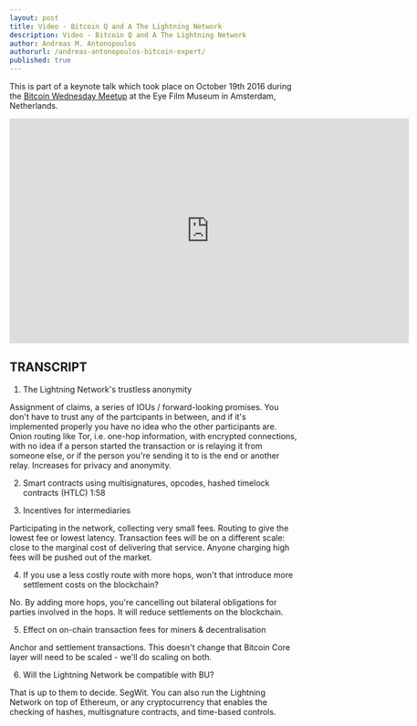 ```yaml
---
layout: post
title: Video - Bitcoin Q and A The Lightning Network
description: Video - Bitcoin Q and A The Lightning Network
author: Andreas M. Antonopoulos
authorurl: /andreas-antonopoulos-bitcoin-expert/
published: true
---
```


<p>This is part of a keynote talk which took place on October 19th 2016 during the <a href="/what-is-immutability">Bitcoin Wednesday Meetup</a> at the Eye Film Museum in Amsterdam, Netherlands.</p>

<center><iframe width="700" height="394" src="https://www.youtube.com/embed/vPnO9ExJ50A?list=PLPQwGV1aLnTsHvzevl9BAUlfsfwFfU7aP" frameborder="0" allowfullscreen></iframe></center>

<h2>TRANSCRIPT</h2>

1. The Lightning Network's trustless anonymity

Assignment of claims, a series of IOUs / forward-looking promises. You don't have to trust any of the partcipants in between, and if it's implemented properly you have no idea who the other participants are. Onion routing like Tor, i.e. one-hop information, with encrypted connections, with no idea if a person started the transaction or is relaying it from someone else, or if the person you're sending it to is the end or another relay. Increases for privacy and anonymity.

2. Smart contracts using multisignatures, opcodes, hashed timelock contracts (HTLC) 1:58

3. Incentives for intermediaries

Participating in the network, collecting very small fees. Routing to give the lowest fee or lowest latency. Transaction fees will be on a different scale: close to the marginal cost of delivering that service. Anyone charging high fees will be pushed out of the market. 

4. If you use a less costly route with more hops, won't that introduce more settlement costs on the blockchain?

No. By adding more hops, you're cancelling out bilateral obligations for parties involved in the hops. It will reduce settlements on the blockchain.

5. Effect on on-chain transaction fees for miners & decentralisation

Anchor and settlement transactions. This doesn't change that Bitcoin Core layer will need to be scaled - we'll do scaling on both.

6. Will the Lightning Network be compatible with BU?

That is up to them to decide. SegWit. You can also run the Lightning Network on top of Ethereum, or any cryptocurrency that enables the checking of hashes, multisgnature contracts, and time-based controls.
